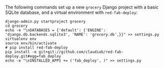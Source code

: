 
The following commands set up a new `grocery` Django project with a basic 
SQLite database, and a virtual environment with `red-fab-deploy`:

    django-admin.py startproject grocery
    cd grocery
    echo -e "\nDATABASES = {'default': {'ENGINE': 'django.db.backends.sqlite3', 'NAME': 'grocery.db',}}" >> settings.py 
    virtualenv env
    source env/bin/activate
    # pip install red-fab-deploy
    pip install -e git+git://github.com/claudiob/red-fab-deploy.git#egg=fab_deploy
    echo -e "\nINSTALLED_APPS += ('fab_deploy', )" >> settings.py
    

